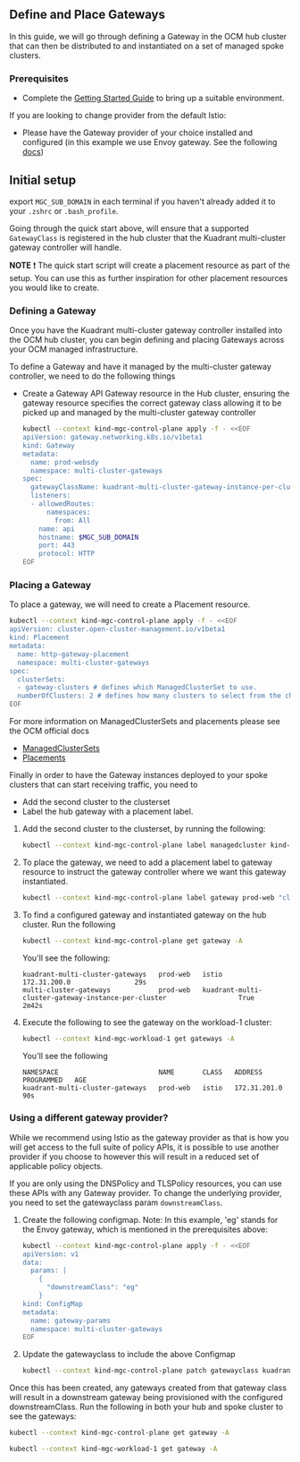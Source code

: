 ## Define and Place Gateways

In this guide, we will go through defining a Gateway in the OCM hub cluster that can then be distributed to and instantiated on a set of managed spoke clusters.

### Prerequisites
* Complete the [Getting Started Guide](https://docs.kuadrant.io/getting-started/) to bring up a suitable environment. 

If you are looking to change provider from the default Istio:
* Please have the Gateway provider of your choice installed and configured (in this example we use Envoy gateway. See the following [docs](https://gateway.envoyproxy.io/v0.5.0/user/quickstart.html))

## Initial setup 

export `MGC_SUB_DOMAIN` in each terminal if you haven't already added it to your `.zshrc` or `.bash_profile`.

Going through the quick start above, will ensure that a supported `GatewayClass` is registered in the hub cluster that the Kuadrant multi-cluster gateway controller will handle. 

**NOTE** :exclamation: The quick start script will create a placement resource as part of the setup. You can use this as further inspiration for other placement resources you would like to create.


### Defining a Gateway

Once you have the Kuadrant multi-cluster gateway controller installed into the OCM hub cluster, you can begin defining and placing Gateways across your OCM managed infrastructure.

To define a Gateway and have it managed by the multi-cluster gateway controller, we need to do the following things

- Create a Gateway API Gateway resource in the Hub cluster, ensuring the gateway resource specifies the correct gateway class allowing it to be picked up and managed by the multi-cluster gateway controller

  ```bash
  kubectl --context kind-mgc-control-plane apply -f - <<EOF
  apiVersion: gateway.networking.k8s.io/v1beta1
  kind: Gateway
  metadata:
    name: prod-websdy
    namespace: multi-cluster-gateways
  spec:
    gatewayClassName: kuadrant-multi-cluster-gateway-instance-per-cluster
    listeners:
    - allowedRoutes:
        namespaces:
          from: All
      name: api
      hostname: $MGC_SUB_DOMAIN
      port: 443
      protocol: HTTP
  EOF
    ```

### Placing a Gateway

 To place a gateway, we will need to create a Placement resource. 
```bash
kubectl --context kind-mgc-control-plane apply -f - <<EOF
apiVersion: cluster.open-cluster-management.io/v1beta1
kind: Placement
metadata:
  name: http-gateway-placement
  namespace: multi-cluster-gateways
spec:
  clusterSets:
  - gateway-clusters # defines which ManagedClusterSet to use.  
  numberOfClusters: 2 # defines how many clusters to select from the chosen clusterSets
EOF
```
For more information on ManagedClusterSets and placements please see the OCM official docs
* [ManagedClusterSets](https://open-cluster-management.io/concepts/managedclusterset/)
* [Placements](https://open-cluster-management.io/concepts/placement/)



Finally in order to have the Gateway instances deployed to your spoke clusters that can start receiving traffic, you need to 
* Add the second cluster to the clusterset
* Label the hub gateway with a placement label.

1. Add the second cluster to the clusterset, by running the following:

    ```bash
    kubectl --context kind-mgc-control-plane label managedcluster kind-mgc-workload-1 ingress-cluster=true
    ```
1. To place the gateway, we need to add a placement label to gateway resource to instruct the gateway controller where we want this gateway instantiated.

    ```bash
    kubectl --context kind-mgc-control-plane label gateway prod-web "cluster.open-cluster-management.io/placement"="http-gateway-placement" -n multi-cluster-gateways
    ```

2. To find a configured gateway and instantiated gateway on the hub cluster. Run the following  

    ```bash
    kubectl --context kind-mgc-control-plane get gateway -A
    ```

    You'll see the following:

    ```
    kuadrant-multi-cluster-gateways   prod-web   istio                                         172.31.200.0                29s
    multi-cluster-gateways            prod-web   kuadrant-multi-cluster-gateway-instance-per-cluster                  True         2m42s
    ```
3.  Execute the following to see the gateway on the workload-1 cluster:

    ```bash
    kubectl --context kind-mgc-workload-1 get gateways -A
    ```
    You'll see the following
    ```
    NAMESPACE                         NAME       CLASS   ADDRESS        PROGRAMMED   AGE
    kuadrant-multi-cluster-gateways   prod-web   istio   172.31.201.0                90s
    ```
### Using a different gateway provider?

While we recommend using Istio as the gateway provider as that is how you will get access to the full suite of policy APIs, it is possible to use another provider if you choose to however this will result in a reduced set of applicable policy objects.

If you are only using the DNSPolicy and TLSPolicy resources, you can use these APIs with any Gateway provider. To change the underlying provider, you need to set the gatewayclass param `downstreamClass`. 

1.  Create the following configmap. Note: In this example, 'eg' stands for the Envoy gateway, which is mentioned in the prerequisites above:

    ```bash
    kubectl --context kind-mgc-control-plane apply -f - <<EOF
    apiVersion: v1
    data:
      params: |
        {
          "downstreamClass": "eg"
        }
    kind: ConfigMap
    metadata:
      name: gateway-params
      namespace: multi-cluster-gateways
    EOF
    ```
2. Update the gatewayclass to include the above Configmap

    ```bash
    kubectl --context kind-mgc-control-plane patch gatewayclass kuadrant-multi-cluster-gateway-instance-per-cluster -n multi-cluster-gateways --type merge --patch '{"spec":{"parametersRef":{"group":"","kind":"ConfigMap","name":"gateway-params","namespace":"multi-cluster-gateways"}}}'
    ```

Once this has been created, any gateways created from that gateway class will result in a downstream gateway being provisioned with the configured downstreamClass.
Run the following in both your hub  and spoke cluster to see the gateways:

  ```bash
  kubectl --context kind-mgc-control-plane get gateway -A
  ```
  ```bash
  kubectl --context kind-mgc-workload-1 get gateway -A
  ```